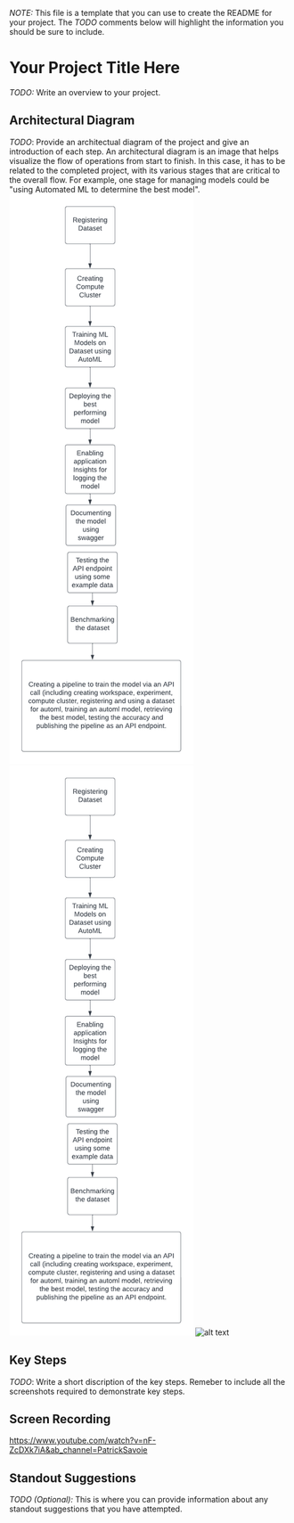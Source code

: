 *NOTE:* This file is a template that you can use to create the README for your project. The *TODO* comments below will highlight the information you should be sure to include.


# Your Project Title Here

*TODO:* Write an overview to your project.

## Architectural Diagram
*TODO*: Provide an architectual diagram of the project and give an introduction of each step. An architectural diagram is an image that helps visualize the flow of operations from start to finish. In this case, it has to be related to the completed project, with its various stages that are critical to the overall flow. For example, one stage for managing models could be "using Automated ML to determine the best model". 
![alt text](https://github.com/plizeeee/ML-Engineer-Course/blob/master/Module_2_ML_Ops/sample_screenshots/Architectural_Diagram.png)
![alt text](https://github.com/plizeeee/ML-Engineer-Course/blob/53f822cbd37f31afab19193befb63617addb3777/Module_2_ML_Ops/sample_screenshots/Architectural_Diagram.png)
![alt text](https://github.com/plizeeee/ML-Engineer-Course/tree/master/Module_2_ML_Ops/sample_screenshots/benchmark_endpoint_1.PNG)

## Key Steps
*TODO*: Write a short discription of the key steps. Remeber to include all the screenshots required to demonstrate key steps. 

## Screen Recording
https://www.youtube.com/watch?v=nF-ZcDXk7iA&ab_channel=PatrickSavoie

## Standout Suggestions
*TODO (Optional):* This is where you can provide information about any standout suggestions that you have attempted.
